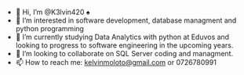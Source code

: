 - 👋 Hi, I’m @K3lvin420 ♠️
- 👀 I’m interested in software development, database managment and python programming
- 🌱 I’m currently studying Data Analytics with python at Eduvos and looking to progress to software engineering in the upcoming years.
- 💞️ I’m looking to collaborate on SQL Server coding and managment.
- 📫 How to reach me: kelvinmoloto@gmail.com or 0726780991 

<!---
K3lvin420/K3lvin420 is a ✨ special ✨ repository because its `README.md` (this file) appears on your GitHub profile.
You can click the Preview link to take a look at your changes.
--->
